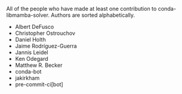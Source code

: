 All of the people who have made at least one contribution to conda-libmamba-solver.
Authors are sorted alphabetically.

* Albert DeFusco
* Christopher Ostrouchov
* Daniel Holth
* Jaime Rodríguez-Guerra
* Jannis Leidel
* Ken Odegard
* Matthew R. Becker
* conda-bot
* jakirkham
* pre-commit-ci[bot]
